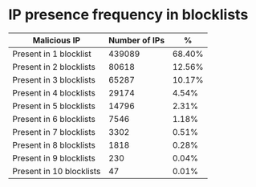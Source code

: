 # IP presence frequency in blocklists
| Malicious IP | Number of IPs | % |
|----|----|----|
| Present in 1 blocklist | 439089 | 68.40% |
| Present in 2 blocklists | 80618 | 12.56% |
| Present in 3 blocklists | 65287 | 10.17% |
| Present in 4 blocklists | 29174 | 4.54% |
| Present in 5 blocklists | 14796 | 2.31% |
| Present in 6 blocklists | 7546 | 1.18% |
| Present in 7 blocklists | 3302 | 0.51% |
| Present in 8 blocklists | 1818 | 0.28% |
| Present in 9 blocklists | 230 | 0.04% |
| Present in 10 blocklists | 47 | 0.01% |
